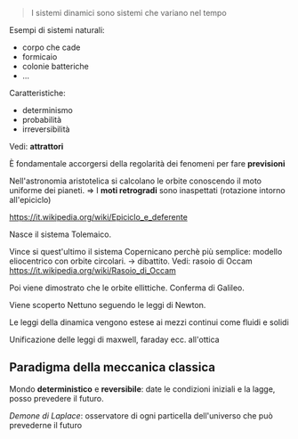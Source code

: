 > I sistemi dinamici sono sistemi che variano nel tempo

Esempi di sistemi naturali:
- corpo che cade
- formicaio
- colonie batteriche
- ...

Caratteristiche:
- determinismo
- probabilità
- irreversibilità

Vedi: **attrattori**

È fondamentale accorgersi della regolarità dei fenomeni per fare **previsioni**

Nell'astronomia aristotelica si calcolano le orbite conoscendo il moto uniforme dei pianeti.
=> I **moti retrogradi** sono inaspettati (rotazione intorno all'epiciclo)

https://it.wikipedia.org/wiki/Epiciclo_e_deferente

Nasce il sistema Tolemaico.

Vince si quest'ultimo il sistema Copernicano perchè più semplice: modello eliocentrico con orbite circolari. -> dibattito. Vedi: rasoio di Occam
https://it.wikipedia.org/wiki/Rasoio_di_Occam

Poi viene dimostrato che le orbite ellittiche. Conferma di Galileo.

Viene scoperto Nettuno seguendo le leggi di Newton.

Le leggi della dinamica vengono estese ai mezzi continui come fluidi e solidi

Unificazione delle leggi di maxwell, faraday ecc. all'ottica

## Paradigma della meccanica classica
Mondo **deterministico** e **reversibile**: date le condizioni iniziali e la lagge, posso prevedere il futuro.

*Demone di Laplace*: osservatore di ogni particella dell'universo che può prevederne il futuro

